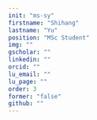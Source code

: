 ```yaml
---
init: "ms-sy"
firstname: "Shihang"
lastname: "Yu"
position: "MSc Student"
img: ""
gscholar: ""
linkedin: ""
orcid: ""
lu_email: ""
lu_page: ""
order: 3
former: "false"
github: ""
---
```



